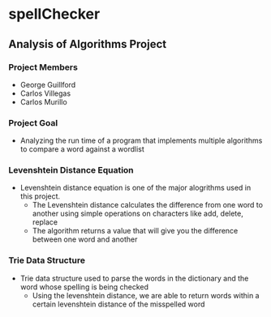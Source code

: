 # spellChecker
## Analysis of Algorithms Project
### Project Members
* George Guillford
* Carlos Villegas
* Carlos Murillo
### Project Goal
* Analyzing the run time of a program that implements multiple algorithms to compare a word against a wordlist
### Levenshtein Distance Equation
* Levenshtein distance equation is one of the major alogrithms used in this project.
  * The Levenshtein distance calculates the difference from one word to another using simple operations on characters like add, delete, replace
  * The algorithm returns a value that will give you the difference between one word and another
### Trie Data Structure
* Trie data structure used to parse the words in the dictionary and the word whose spelling is being checked
  * Using the levenshtein distance, we are able to return words within a certain levenshtein distance of the misspelled word 
